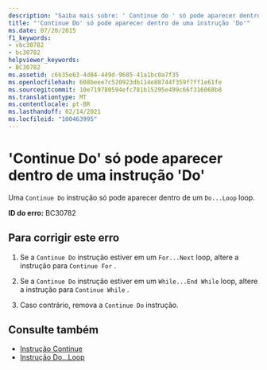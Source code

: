 ```yaml
---
description: "Saiba mais sobre: ' Continue do ' só pode aparecer dentro de uma instrução ' do '"
title: "'Continue Do' só pode aparecer dentro de uma instrução 'Do'"
ms.date: 07/20/2015
f1_keywords:
- vbc30782
- bc30782
helpviewer_keywords:
- BC30782
ms.assetid: c6b35e63-4d84-449d-9685-41a1bc0a7f35
ms.openlocfilehash: 608beee7c520923db114e88744f359f7ff1e61fe
ms.sourcegitcommit: 10e719780594efc781b15295e499c66f316068b8
ms.translationtype: MT
ms.contentlocale: pt-BR
ms.lasthandoff: 02/14/2021
ms.locfileid: "100463995"
---
```

# <a name="continue-do-can-only-appear-inside-a-do-statement"></a>'Continue Do' só pode aparecer dentro de uma instrução 'Do'

Uma `Continue Do` instrução só pode aparecer dentro de um `Do...Loop` loop.  
  
 **ID do erro:** BC30782  
  
## <a name="to-correct-this-error"></a>Para corrigir este erro  
  
1. Se a `Continue Do` instrução estiver em um `For...Next` loop, altere a instrução para `Continue For` .  
  
2. Se a `Continue Do` instrução estiver em um `While...End While` loop, altere a instrução para `Continue While` .  
  
3. Caso contrário, remova a `Continue Do` instrução.  
  
## <a name="see-also"></a>Consulte também

- [Instrução Continue](../language-reference/statements/continue-statement.md)
- [Instrução Do...Loop](../language-reference/statements/do-loop-statement.md)
